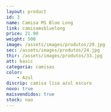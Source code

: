 ```yaml
---
layout: product
id: 3
name: Camisa MS Blue Long
link: camisamsbluelong
price: 21.90
weight: 500
image: /assets/images/produtos/29.jpg
sec: /assets/images/produtos/24.jpg
thir: /assets/images/produtos/33.jpg
att: basic
categoria: camisas
color:
    - Azul
discrip: camisa lisa azul escuro 
novo: true
maisvendidos: true
stock: nao
---
```

